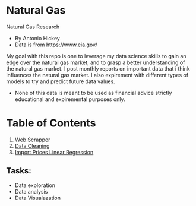 # Natural Gas
Natural Gas Research

- By Antonio Hickey
- Data is from https://www.eia.gov/

My goal with this repo is one to leverage my data science skills to gain an edge over the natural gas market, and to grasp a better understanding of the natural gas market. I post monthly reports on important data that i think influences the natural gas market. I also expirement with different types of models to try and predict future data values.
* None of this data is meant to be used as financial advice strictly educational and expiremental purposes only.  

# Table of Contents
1. [Web Scrapper](https://git.io/JfQpN)
2. [Data Cleaning](https://git.io/JfQhx)
3. [Import Prices Linear Regression](https://git.io/JfQpb)

## Tasks:
- Data exploration
- Data analysis 
- Data Visualazation
